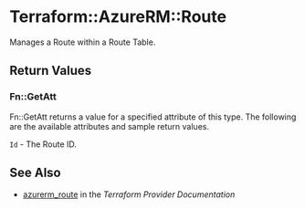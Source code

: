 # Terraform::AzureRM::Route

Manages a Route within a Route Table.

## Return Values

### Fn::GetAtt

Fn::GetAtt returns a value for a specified attribute of this type. The following are the available attributes and sample return values.

`Id` - The Route ID.

## See Also

* [azurerm_route](https://www.terraform.io/docs/providers/azurerm/r/route.html) in the _Terraform Provider Documentation_